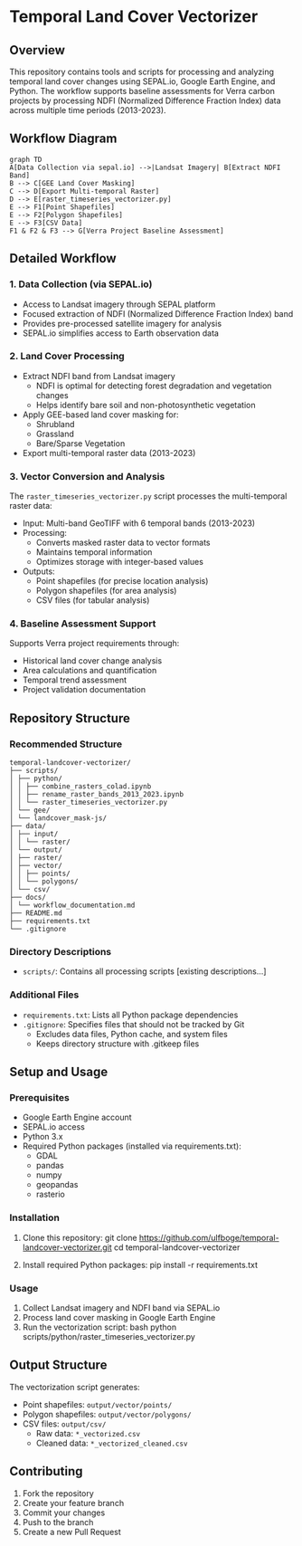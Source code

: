 # Temporal Land Cover Vectorizer

## Overview
This repository contains tools and scripts for processing and analyzing temporal land cover changes using SEPAL.io, Google Earth Engine, and Python. The workflow supports baseline assessments for Verra carbon projects by processing NDFI (Normalized Difference Fraction Index) data across multiple time periods (2013-2023).

## Workflow Diagram
```mermaid
graph TD
A[Data Collection via sepal.io] -->|Landsat Imagery| B[Extract NDFI Band]
B --> C[GEE Land Cover Masking]
C --> D[Export Multi-temporal Raster]
D --> E[raster_timeseries_vectorizer.py]
E --> F1[Point Shapefiles]
E --> F2[Polygon Shapefiles]
E --> F3[CSV Data]
F1 & F2 & F3 --> G[Verra Project Baseline Assessment]

```

## Detailed Workflow
### 1. Data Collection (via SEPAL.io)
- Access to Landsat imagery through SEPAL platform
- Focused extraction of NDFI (Normalized Difference Fraction Index) band
- Provides pre-processed satellite imagery for analysis
- SEPAL.io simplifies access to Earth observation data

### 2. Land Cover Processing
- Extract NDFI band from Landsat imagery
  - NDFI is optimal for detecting forest degradation and vegetation changes
  - Helps identify bare soil and non-photosynthetic vegetation
- Apply GEE-based land cover masking for:
  - Shrubland
  - Grassland
  - Bare/Sparse Vegetation
- Export multi-temporal raster data (2013-2023)

### 3. Vector Conversion and Analysis
The `raster_timeseries_vectorizer.py` script processes the multi-temporal raster data:
- Input: Multi-band GeoTIFF with 6 temporal bands (2013-2023)
- Processing:
  - Converts masked raster data to vector formats
  - Maintains temporal information
  - Optimizes storage with integer-based values
- Outputs:
  - Point shapefiles (for precise location analysis)
  - Polygon shapefiles (for area analysis)
  - CSV files (for tabular analysis)

### 4. Baseline Assessment Support
Supports Verra project requirements through:
- Historical land cover change analysis
- Area calculations and quantification
- Temporal trend assessment
- Project validation documentation

## Repository Structure
### Recommended Structure
```text
temporal-landcover-vectorizer/
├── scripts/
│ ├── python/
│ │ ├── combine_rasters_colad.ipynb
│ │ ├── rename_raster_bands_2013_2023.ipynb
│ │ └── raster_timeseries_vectorizer.py
│ └── gee/
│ └── landcover_mask-js/
├── data/
│ ├── input/
│ │ └── raster/
│ └── output/
│ ├── raster/
│ ├── vector/
│ │ ├── points/
│ │ └── polygons/
│ └── csv/
├── docs/
│ └── workflow_documentation.md
├── README.md
├── requirements.txt
└── .gitignore
```

### Directory Descriptions
- `scripts/`: Contains all processing scripts
  [existing descriptions...]

### Additional Files
- `requirements.txt`: Lists all Python package dependencies
- `.gitignore`: Specifies files that should not be tracked by Git
  - Excludes data files, Python cache, and system files
  - Keeps directory structure with .gitkeep files

## Setup and Usage
### Prerequisites
- Google Earth Engine account
- SEPAL.io access
- Python 3.x
- Required Python packages (installed via requirements.txt):
  - GDAL
  - pandas
  - numpy
  - geopandas
  - rasterio

### Installation
1. Clone this repository:
git clone https://github.com/ulfboge/temporal-landcover-vectorizer.git
cd temporal-landcover-vectorizer

2. Install required Python packages:
pip install -r requirements.txt

### Usage
1. Collect Landsat imagery and NDFI band via SEPAL.io
2. Process land cover masking in Google Earth Engine
3. Run the vectorization script:
bash
python scripts/python/raster_timeseries_vectorizer.py

## Output Structure
The vectorization script generates:
- Point shapefiles: `output/vector/points/`
- Polygon shapefiles: `output/vector/polygons/`
- CSV files: `output/csv/`
  - Raw data: `*_vectorized.csv`
  - Cleaned data: `*_vectorized_cleaned.csv`

## Contributing
1. Fork the repository
2. Create your feature branch
3. Commit your changes
4. Push to the branch
5. Create a new Pull Request
